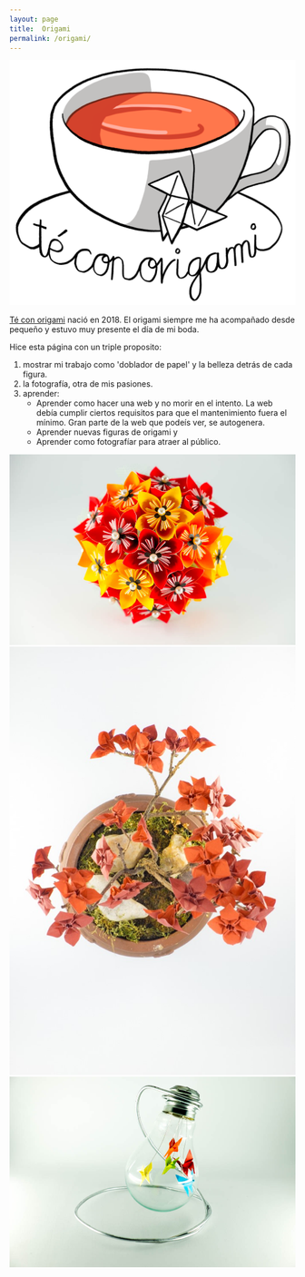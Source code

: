 ```yaml
---
layout: page
title:  Origami
permalink: /origami/
---
```


![Te con origami](logo_tco.png#centerme-w200)

[Té con origami](http://www.teconorigami.es) nació en 2018. El origami siempre me ha acompañado desde pequeño y estuvo muy presente el día de mi boda.

Hice esta página con un triple proposito:
1. mostrar mi trabajo como 'doblador de papel' y la belleza detrás de
cada figura. 
2. la fotografía, otra de mis pasiones.
3. aprender: 
   - Aprender como hacer una web y no morir en el intento. La web debía cumplir ciertos 
   requisitos para que el mantenimiento fuera el mínimo. Gran parte de la web que podeís ver, se autogenera. 
   - Aprender nuevas figuras de origami y 
   - Aprender como fotografíar para atraer al público.


![](ramo.jpg#-w200) ![](bonsai.jpg#-w200) ![](bombilla.jpg#-w200) 
